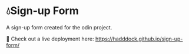 
# 💧Sign-up Form

A sign-up form created for the odin project. 

🚀 Check out a live deployment here: https://hadddock.github.io/sign-up-form/


